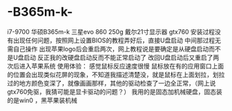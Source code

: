 # -B365m-k-
i7-9700
华硕B365m-k
三星evo 860 250g
戴尔21寸显示器
gtx760
安装过程没有出现任何问题，按照网上设置BIOS的教程弄好后，直接U盘启动
中间那过程无需自己操作
出现苹果logo后会重启两次，网上教程说是要确定是从硬盘启动而不是U盘启动
反正我的改硬盘启动反而不能正常启动了
改回U盘启动后又重启了两次后进入苹果系统
使用体验：
感觉鼠标反应速度很慢
鼠标放在有的应用窗口上面的位置会出现类似花屏的现象，不知道我描述清楚没，就是鼠标在上面划拉，划拉
过的地方颜色变深了，就像画画那样，其他的驱动检查了一边全正常，（网上说gtx760免驱，我猜可能是显卡驱动的问题？）
我用的是固态加机械硬盘，固态装的是win0 ，黑苹果装机械
